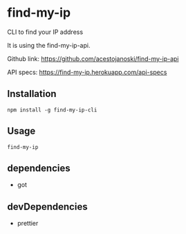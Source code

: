 # find-my-ip

CLI to find your IP address

It is using the find-my-ip-api.

Github link: https://github.com/acestojanoski/find-my-ip-api

API specs: https://find-my-ip.herokuapp.com/api-specs

## Installation

`npm install -g find-my-ip-cli`

## Usage

`find-my-ip`

## dependencies

-   got

## devDependencies

-   prettier
